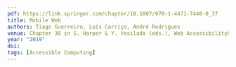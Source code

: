 ```yaml
---
pdf: https://link.springer.com/chapter/10.1007/978-1-4471-7440-0_37
title: Mobile Web
authors: Tiago Guerreiro, Luís Carriço, André Rodrigues
venue: Chapter 38 in S. Harper & Y. Yesilada (eds.), Web Accessibility&#58; A Foundation for Research (2nd ed.). London, England, Springer-Verlag. To appear.
year: "2019"
doi: 
tags: [Accessible Computing]
---
```

